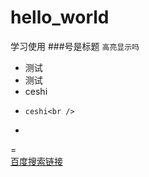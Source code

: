 # hello_world
学习使用
###号是标题
`高亮显示吗`<br />
* 测试<br />
* 测试 <br />
*   ceshi <br />
*     ceshi<br />
-
= <br />
[百度搜索链接](www.baidu.com)<br />
